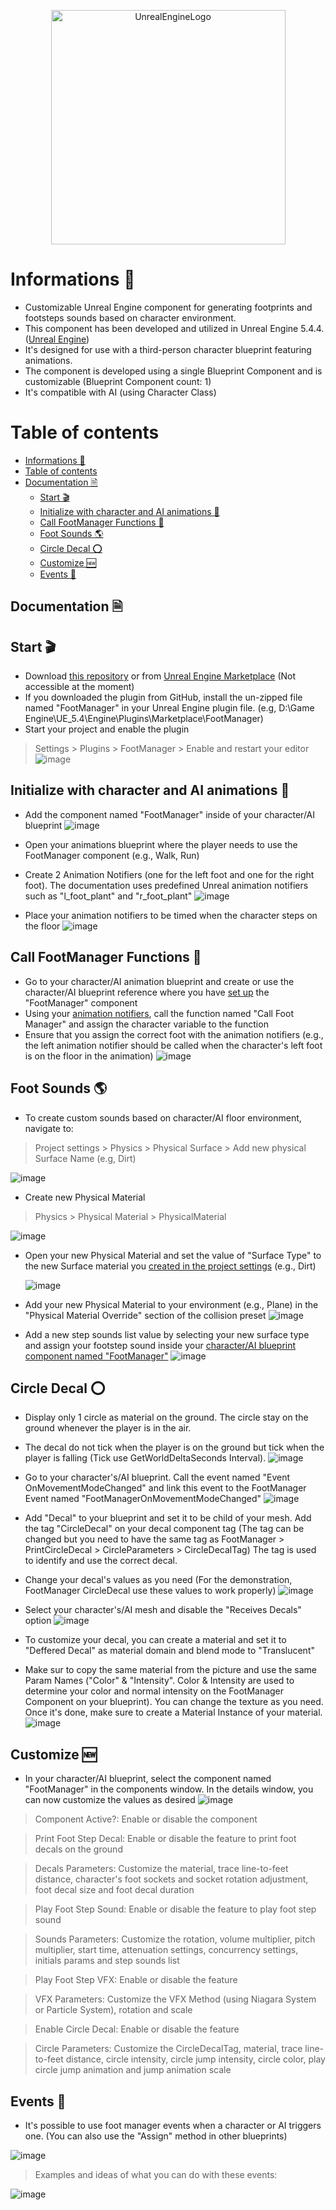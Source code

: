 <p align="center">
  <img alt="UnrealEngineLogo" src="https://cdn2.unrealengine.com/ue-logo-stacked-unreal-engine-w-677x545-fac11de0943f.png" width="375px">
</p>

# Informations 📜
- Customizable Unreal Engine component for generating footprints and footsteps sounds based on character environment.
- This component has been developed and utilized in Unreal Engine 5.4.4. ([Unreal Engine](https://www.unrealengine.com/))
- It's designed for use with a third-person character blueprint featuring animations.
- The component is developed using a single Blueprint Component and is customizable (Blueprint Component count: 1)
- It's compatible with AI (using Character Class)

# Table of contents

- [Informations 📜](#informations-)
- [Table of contents](#table-of-contents)
- [Documentation 🗎](#documentation-)
  - [Start 🎬](#start-)
  - [Initialize with character and AI animations 🧝](#initialize-with-character-and-ai-animations-)
  - [Call FootManager Functions 📲](#call-footmanager-functions-)
  - [Foot Sounds 🌎](#foot-sounds-)
  - [Circle Decal ⭕](#circle-decal-)
  - [Customize 🆕](#customize-)
  - [Events 🎫](#events-)

## Documentation 🗎

## Start 🎬
- Download [this repository](https://github.com/17mylan/FootManagerComponent/) or from [Unreal Engine Marketplace](https://github.com/17mylan/FootManagerComponent/) (Not accessible at the moment)
- If you downloaded the plugin from GitHub, install the un-zipped file named "FootManager" in your Unreal Engine plugin file. (e.g, D:\Game Engine\UE_5.4\Engine\Plugins\Marketplace\FootManager)
- Start your project and enable the plugin
> Settings > Plugins > FootManager > Enable and restart your editor
![image](https://github.com/user-attachments/assets/bc4ecbdf-6ba3-4fb7-8c6f-dfc45f6f18d9)
  
## Initialize with character and AI animations 🧝
- Add the component named "FootManager" inside of your character/AI blueprint ![image](https://github.com/17mylan/FootManagerComponent/assets/89989070/00bd509f-4441-49b8-ac5b-1f599bad335d)
- Open your animations blueprint where the player needs to use the FootManager component (e.g., Walk, Run)
- Create 2 Animation Notifiers (one for the left foot and one for the right foot). The documentation uses predefined Unreal animation notifiers such as "l_foot_plant" and "r_foot_plant" 
![image](https://github.com/17mylan/FootManagerComponent/assets/89989070/2d6411ba-c17b-4d7e-b440-10a6e369515d)

- Place your animation notifiers to be timed when the character steps on the floor
![image](https://github.com/17mylan/FootManagerComponent/assets/89989070/753fc2dd-1297-43a1-a2a3-f031dc7b81b0)

## Call FootManager Functions 📲
- Go to your character/AI animation blueprint and create or use the character/AI blueprint reference where you have [set up](#start-) the "FootManager" component
- Using your [animation notifiers](#initialize-with-character-animations-), call the function named "Call Foot Manager" and assign the character variable to the function
- Ensure that you assign the correct foot with the animation notifiers (e.g., the left animation notifier should be called when the character's left foot is on the floor in the animation)
![image](https://github.com/17mylan/FootManagerComponent/assets/89989070/999bf482-d69d-4a77-af24-2b4a24ce9923)

## Foot Sounds 🌎
- To create custom sounds based on character/AI floor environment, navigate to:
> Project settings > Physics > Physical Surface > Add new physical Surface Name (e.g, Dirt)

  ![image](https://github.com/17mylan/FootManagerComponent/assets/89989070/a20bce4d-515a-4ac1-97d5-803acc5ce005)

- Create new Physical Material
> Physics > Physical Material > PhysicalMaterial

  ![image](https://github.com/17mylan/FootManagerComponent/assets/89989070/4fb773ad-56c7-4515-9cc7-085c142396dd)

- Open your new Physical Material and set the value of "Surface Type" to the new Surface material you [created in the project settings](#foot-sounds-) (e.g., Dirt)

  ![image](https://github.com/17mylan/FootManagerComponent/assets/89989070/c3f7cc28-8a84-4cb3-a562-2b8b1bc14864)

- Add your new Physical Material to your environment (e.g., Plane) in the "Physical Material Override" section of the collision preset
![image](https://github.com/17mylan/FootManagerComponent/assets/89989070/2b3e7ce3-9969-4670-a7e6-aa73f02a0ed3)

- Add a new step sounds list value by selecting your new surface type and assign your footstep sound inside your [character/AI blueprint component named "FootManager"](#start-)
![image](https://github.com/17mylan/FootManagerComponent/assets/89989070/74f00a04-8a7a-4b14-a04b-5452f7971726)

## Circle Decal ⭕

- Display only 1 circle as material on the ground. The circle stay on the ground whenever the player is in the air.
- The decal do not tick when the player is on the ground but tick when the player is falling (Tick use GetWorldDeltaSeconds Interval).
![image](https://github.com/user-attachments/assets/13aa2abe-1d0e-4635-9a15-208151939e95)

- Go to your character's/AI blueprint. Call the event named "Event OnMovementModeChanged" and link this event to the FootManager Event named "FootManagerOnMovementModeChanged"
![image](https://github.com/user-attachments/assets/94057239-9563-4a17-8aba-69a17b2fc54f)

- Add "Decal" to your blueprint and set it to be child of your mesh. Add the tag "CircleDecal" on your decal component tag (The tag can be changed but you need to have the same tag as FootManager > PrintCircleDecal > CircleParameters > CircleDecalTag) The tag is used to identify and use the correct decal.
- Change your decal's values as you need (For the demonstration, FootManager CircleDecal use these values to work properly)
![image](https://github.com/user-attachments/assets/e46f2379-88c1-4aaa-81af-3207478c0678)

- Select your character's/AI mesh and disable the "Receives Decals" option
![image](https://github.com/user-attachments/assets/83800f19-08a1-48ad-acee-a749fac194a4)

- To customize your decal, you can create a material and set it to "Deffered Decal" as material domain and blend mode to "Translucent"
- Make sur to copy the same material from the picture and use the same Param Names ("Color" & "Intensity". Color & Intensity are used to determine your color and normal intensity on the FootManager Component on your blueprint). You can change the texture as you need. Once it's done, make sure to create a Material Instance of your material.
![image](https://github.com/user-attachments/assets/6d00cd48-a52a-4ab9-8274-8a7fa9219f78)

## Customize 🆕
- In your character/AI blueprint, select the component named "FootManager" in the components window. In the details window, you can now customize the values as desired
![image](https://github.com/17mylan/FootManagerComponent/assets/89989070/68669e82-0db6-4260-af95-1f915c67bbe1)

> Component Active?: Enable or disable the component

> Print Foot Step Decal: Enable or disable the feature to print foot decals on the ground

> Decals Parameters: Customize the material, trace line-to-feet distance, character's foot sockets and socket rotation adjustment, foot decal size and foot decal duration

> Play Foot Step Sound: Enable or disable the feature to play foot step sound

> Sounds Parameters: Customize the rotation, volume multiplier, pitch multiplier, start time, attenuation settings, concurrency settings, initials params and step sounds list

> Play Foot Step VFX: Enable or disable the feature

> VFX Parameters: Customize the VFX Method (using Niagara System or Particle System), rotation and scale

> Enable Circle Decal: Enable or disable the feature

> Circle Parameters: Customize the CircleDecalTag, material, trace line-to-feet distance, circle intensity, circle jump intensity, circle color, play circle jump animation and jump animation scale

## Events 🎫
- It's possible to use foot manager events when a character or AI triggers one. (You can also use the "Assign" method in other blueprints)

![image](https://github.com/user-attachments/assets/f0119cf3-7314-4b58-bce9-abbeff9079e0)

> Examples and ideas of what you can do with these events:

![image](https://github.com/17mylan/FootManagerComponent/assets/89989070/31aa6409-d818-4964-aefe-d6603c312567)

